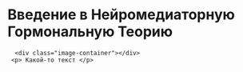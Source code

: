 <html lang="ru">
<head>
    <meta http-equiv="Content-Type" content="text/css" charset="UTF-8">
    <link rel="stylesheet" href = "main.css">
</head>



<body>
  <div class="bg"></div>
  <div class="content">
     <h1> Введение в Нейромедиаторную Гормональную Теорию</h1>

      <div class="image-container"></div>
     <p> Какой-то текст </p>
  </div>
</body>
</html>
